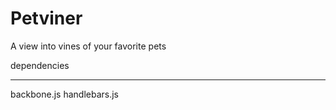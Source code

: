 Petviner
===========

A view into vines of your favorite pets


dependencies
____________
backbone.js
handlebars.js
